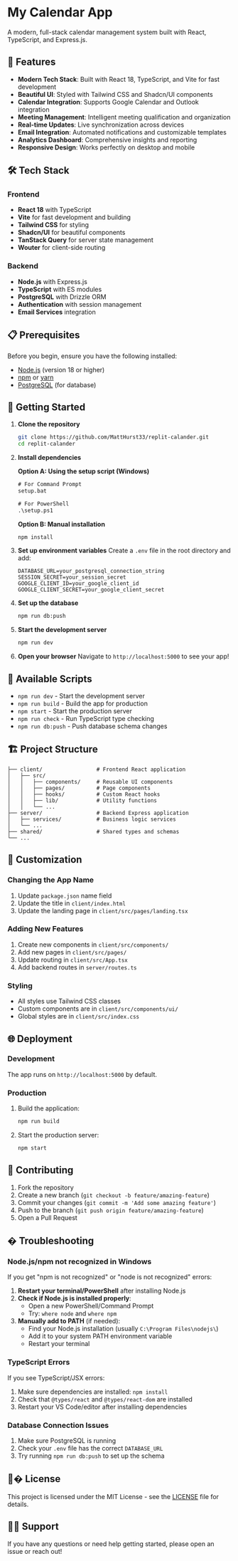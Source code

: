# My Calendar App

A modern, full-stack calendar management system built with React, TypeScript, and Express.js.

## 🚀 Features

- **Modern Tech Stack**: Built with React 18, TypeScript, and Vite for fast development
- **Beautiful UI**: Styled with Tailwind CSS and Shadcn/UI components
- **Calendar Integration**: Supports Google Calendar and Outlook integration
- **Meeting Management**: Intelligent meeting qualification and organization
- **Real-time Updates**: Live synchronization across devices
- **Email Integration**: Automated notifications and customizable templates
- **Analytics Dashboard**: Comprehensive insights and reporting
- **Responsive Design**: Works perfectly on desktop and mobile

## 🛠️ Tech Stack

### Frontend
- **React 18** with TypeScript
- **Vite** for fast development and building
- **Tailwind CSS** for styling
- **Shadcn/UI** for beautiful components
- **TanStack Query** for server state management
- **Wouter** for client-side routing

### Backend
- **Node.js** with Express.js
- **TypeScript** with ES modules
- **PostgreSQL** with Drizzle ORM
- **Authentication** with session management
- **Email Services** integration

## 📋 Prerequisites

Before you begin, ensure you have the following installed:
- [Node.js](https://nodejs.org/) (version 18 or higher)
- [npm](https://www.npmjs.com/) or [yarn](https://yarnpkg.com/)
- [PostgreSQL](https://www.postgresql.org/) (for database)

## 🚀 Getting Started

1. **Clone the repository**
   ```bash
   git clone https://github.com/MattHurst33/replit-calander.git
   cd replit-calander
   ```

2. **Install dependencies**
   
   **Option A: Using the setup script (Windows)**
   ```cmd
   # For Command Prompt
   setup.bat
   
   # For PowerShell
   .\setup.ps1
   ```
   
   **Option B: Manual installation**
   ```bash
   npm install
   ```

3. **Set up environment variables**
   Create a `.env` file in the root directory and add:
   ```env
   DATABASE_URL=your_postgresql_connection_string
   SESSION_SECRET=your_session_secret
   GOOGLE_CLIENT_ID=your_google_client_id
   GOOGLE_CLIENT_SECRET=your_google_client_secret
   ```

4. **Set up the database**
   ```bash
   npm run db:push
   ```

5. **Start the development server**
   ```bash
   npm run dev
   ```

6. **Open your browser**
   Navigate to `http://localhost:5000` to see your app!

## 📝 Available Scripts

- `npm run dev` - Start the development server
- `npm run build` - Build the app for production
- `npm start` - Start the production server
- `npm run check` - Run TypeScript type checking
- `npm run db:push` - Push database schema changes

## 🏗️ Project Structure

```
├── client/                 # Frontend React application
│   ├── src/
│   │   ├── components/     # Reusable UI components
│   │   ├── pages/          # Page components
│   │   ├── hooks/          # Custom React hooks
│   │   ├── lib/            # Utility functions
│   │   └── ...
├── server/                 # Backend Express application
│   ├── services/           # Business logic services
│   └── ...
├── shared/                 # Shared types and schemas
└── ...
```

## 🔧 Customization

### Changing the App Name
1. Update `package.json` name field
2. Update the title in `client/index.html`
3. Update the landing page in `client/src/pages/landing.tsx`

### Adding New Features
1. Create new components in `client/src/components/`
2. Add new pages in `client/src/pages/`
3. Update routing in `client/src/App.tsx`
4. Add backend routes in `server/routes.ts`

### Styling
- All styles use Tailwind CSS classes
- Custom components are in `client/src/components/ui/`
- Global styles are in `client/src/index.css`

## 🌐 Deployment

### Development
The app runs on `http://localhost:5000` by default.

### Production
1. Build the application:
   ```bash
   npm run build
   ```

2. Start the production server:
   ```bash
   npm start
   ```

## 🤝 Contributing

1. Fork the repository
2. Create a new branch (`git checkout -b feature/amazing-feature`)
3. Commit your changes (`git commit -m 'Add some amazing feature'`)
4. Push to the branch (`git push origin feature/amazing-feature`)
5. Open a Pull Request

## � Troubleshooting

### Node.js/npm not recognized in Windows
If you get "npm is not recognized" or "node is not recognized" errors:

1. **Restart your terminal/PowerShell** after installing Node.js
2. **Check if Node.js is installed properly**:
   - Open a new PowerShell/Command Prompt
   - Try: `where node` and `where npm`
3. **Manually add to PATH** (if needed):
   - Find your Node.js installation (usually `C:\Program Files\nodejs\`)
   - Add it to your system PATH environment variable
   - Restart your terminal

### TypeScript Errors
If you see TypeScript/JSX errors:
1. Make sure dependencies are installed: `npm install`
2. Check that `@types/react` and `@types/react-dom` are installed
3. Restart your VS Code/editor after installing dependencies

### Database Connection Issues
1. Make sure PostgreSQL is running
2. Check your `.env` file has the correct `DATABASE_URL`
3. Try running `npm run db:push` to set up the schema

## 📄� License

This project is licensed under the MIT License - see the [LICENSE](LICENSE) file for details.

## 🙋‍♂️ Support

If you have any questions or need help getting started, please open an issue or reach out!

